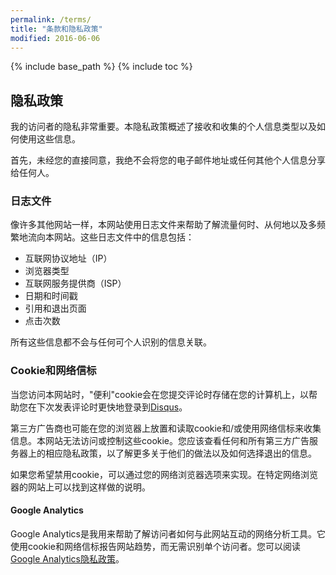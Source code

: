 ```yaml
---
permalink: /terms/
title: "条款和隐私政策"
modified: 2016-06-06
---
```


{% include base_path %}
{% include toc %}

## 隐私政策

我的访问者的隐私非常重要。本隐私政策概述了接收和收集的个人信息类型以及如何使用这些信息。

首先，未经您的直接同意，我绝不会将您的电子邮件地址或任何其他个人信息分享给任何人。

### 日志文件

像许多其他网站一样，本网站使用日志文件来帮助了解流量何时、从何地以及多频繁地流向本网站。这些日志文件中的信息包括：

* 互联网协议地址（IP）
* 浏览器类型
* 互联网服务提供商（ISP）
* 日期和时间戳
* 引用和退出页面
* 点击次数

所有这些信息都不会与任何可个人识别的信息关联。

### Cookie和网络信标

当您访问本网站时，"便利"cookie会在您提交评论时存储在您的计算机上，以帮助您在下次发表评论时更快地登录到[Disqus](http://disqus.com)。

第三方广告商也可能在您的浏览器上放置和读取cookie和/或使用网络信标来收集信息。本网站无法访问或控制这些cookie。您应该查看任何和所有第三方广告服务器上的相应隐私政策，以了解更多关于他们的做法以及如何选择退出的信息。

如果您希望禁用cookie，可以通过您的网络浏览器选项来实现。在特定网络浏览器的网站上可以找到这样做的说明。

#### Google Analytics

Google Analytics是我用来帮助了解访问者如何与此网站互动的网络分析工具。它使用cookie和网络信标报告网站趋势，而无需识别单个访问者。您可以阅读[Google Analytics隐私政策](http://www.google.com/analytics/learn/privacy.html)。